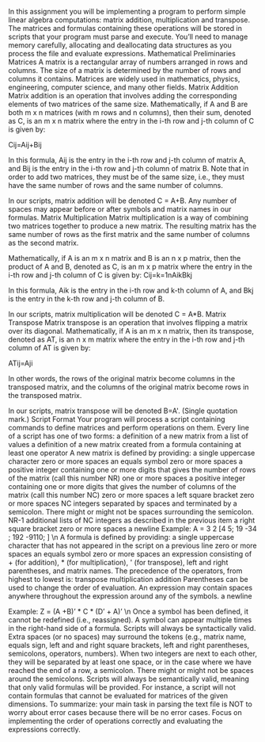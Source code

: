 In this assignment you will be implementing a program to perform simple linear algebra computations: matrix addition, multiplication and transpose. The matrices and formulas containing these operations will be stored in scripts that your program must parse and execute. You’ll need to manage memory carefully, allocating and deallocating data structures as you process the file and evaluate expressions.
Mathematical Preliminaries
Matrices
A matrix is a rectangular array of numbers arranged in rows and columns. The size of a matrix is determined by the number of rows and columns it contains. Matrices are widely used in mathematics, physics, engineering, computer science, and many other fields.
Matrix Addition
Matrix addition is an operation that involves adding the corresponding elements of two matrices of the same size. Mathematically, if A and B are both m x n matrices (with m rows and n columns), then their sum, denoted as C, is an m x n matrix where the entry in the i-th row and j-th column of C is given by: 

Cij=Aij+Bij

In this formula, Aij is the entry in the i-th row and j-th column of matrix A, and Bij is the entry in the i-th row and j-th column of matrix B. Note that in order to add two matrices, they must be of the same size, i.e., they must have the same number of rows and the same number of columns. 

In our scripts, matrix addition will be denoted C = A+B. Any number of spaces may appear before or after symbols and matrix names in our formulas.
Matrix Multiplication
Matrix multiplication is a way of combining two matrices together to produce a new matrix. The resulting matrix has the same number of rows as the first matrix and the same number of columns as the second matrix.

Mathematically, if A is an m x n matrix and B is an n x p matrix, then the product of A and B, denoted as C, is an m x p matrix where the entry in the i-th row and j-th column of C is given by:
Cij=k=1nAikBkj

In this formula, Aik is the entry in the i-th row and k-th column of A, and Bkj is the entry in the k-th row and j-th column of B.

In our scripts, matrix multiplication will be denoted C = A*B.
Matrix Transpose
Matrix transpose is an operation that involves flipping a matrix over its diagonal. Mathematically, if A is an m x n matrix, then its transpose, denoted as AT, is an n x m matrix where the entry in the i-th row and j-th column of AT is given by:

ATij=Aji

In other words, the rows of the original matrix become columns in the transposed matrix, and the columns of the original matrix become rows in the transposed matrix.

In our scripts, matrix transpose will be denoted B=A'. (Single quotation mark.)
Script Format
Your program will process a script containing commands to define matrices and perform operations on them. Every line of a script has one of two forms:
a definition of a new matrix from a list of values
a definition of a new matrix created from a formula containing at least one operator
A new matrix is defined by providing:
a single uppercase character
zero or more spaces
an equals symbol
zero or more spaces
a positive integer containing one or more digits that gives the number of rows of the matrix (call this number NR)
one or more spaces
a positive integer containing one or more digits that gives the number of columns of the matrix (call this number NC)
zero or more spaces
a left square bracket
zero or more spaces
NC integers separated by spaces and terminated by a semicolon. There might or might not be spaces surrounding the semicolon.
NR-1 additional lists of NC integers as described in the previous item
a right square bracket
zero or more spaces
a newline
Example: A =  3   2 [4 5; 19 -34  ;  192 -9110;   ]   \n
A formula is defined by providing:
a single uppercase character that has not appeared in the script on a previous line
zero or more spaces
an equals symbol
zero or more spaces
an expression consisting of + (for addition), * (for multiplication), ' (for transpose), left and right parentheses, and matrix names. The precedence of the operators, from highest to lowest is:
transpose
multiplication
addition
Parentheses can be used to change the order of evaluation. An expression may contain spaces anywhere throughout the expression around any of the symbols.
a newline

Example: Z = (A   +B)’ * C * (D’ + A)’   \n
Once a symbol has been defined, it cannot be redefined (i.e., reassigned). A symbol can appear multiple times in the right-hand side of a formula.
Scripts will always be syntactically valid. Extra spaces (or no spaces) may surround the tokens (e.g., matrix name, equals sign, left and and right square brackets, left and right parentheses, semicolons, operators, numbers). When two integers are next to each other, they will be separated by at least one space, or in the case where we have reached the end of a row, a semicolon. There might or might not be spaces around the semicolons.
Scripts will always be semantically valid, meaning that only valid formulas will be provided. For instance, a script will not contain formulas that cannot be evaluated for matrices of the given dimensions.
To summarize: your main task in parsing the text file is NOT to worry about error cases because there will be no error cases. Focus on implementing the order of operations correctly and evaluating the expressions correctly.

